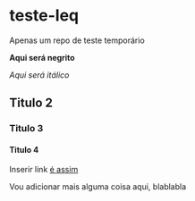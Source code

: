 # teste-leq
Apenas um repo de teste temporário

**Aqui será negrito**

*Aqui será itálico*

## Titulo 2
### Titulo 3
#### Titulo 4

Inserir link [é assim](https://marcosvital.github.io)

Vou adicionar mais alguma coisa aqui, blablabla
